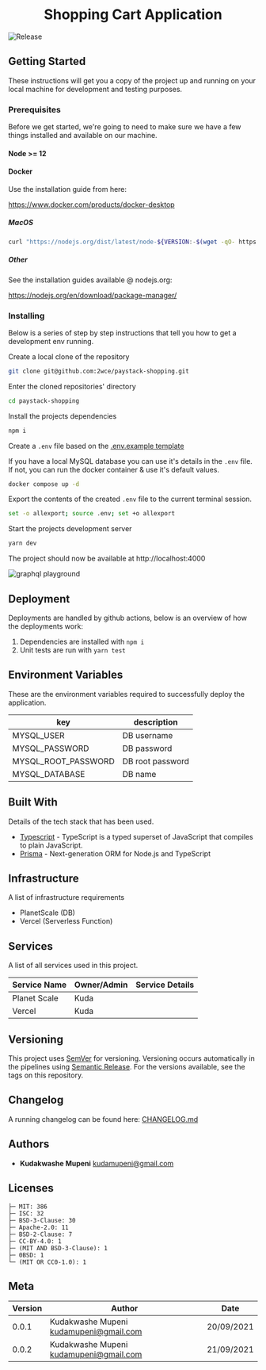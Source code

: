 <h1 align="center">
  Shopping Cart Application
</h1>

![Release](https://github.com/2wce/paystack-shopping/actions/workflows/release.yml/badge.svg)

## Getting Started

These instructions will get you a copy of the project up and running on your local machine for development and testing purposes.

### Prerequisites

Before we get started, we're going to need to make sure we have a few things installed and available on our machine.

#### Node >= 12

#### Docker

Use the installation guide from here:

https://www.docker.com/products/docker-desktop

##### MacOS

```bash
curl "https://nodejs.org/dist/latest/node-${VERSION:-$(wget -qO- https://nodejs.org/dist/latest/ | sed -nE 's|.*>node-(.*)\.pkg</a>.*|\1|p')}.pkg" > "$HOME/Downloads/node-latest.pkg" && sudo installer -store -pkg "$HOME/Downloads/node-latest.pkg" -target "/"
```

##### Other

See the installation guides available @ nodejs.org:

https://nodejs.org/en/download/package-manager/

### Installing

Below is a series of step by step instructions that tell you how to get a development env running.

Create a local clone of the repository

```bash
git clone git@github.com:2wce/paystack-shopping.git
```

Enter the cloned repositories' directory

```bash
cd paystack-shopping
```

Install the projects dependencies

```bash
npm i
```

Create a `.env` file based on the [.env.example template](.env.example)

If you have a local MySQL database you can use it's details in the `.env` file. If not, you can run the docker container & use it's default values.

```bash
docker compose up -d
```

Export the contents of the created `.env` file to the current terminal session.

```bash
set -o allexport; source .env; set +o allexport
```

Start the projects development server

```bash
yarn dev
```

The project should now be available at http://localhost:4000

![graphql playground](https://i.imgur.com/Gy9arjH.png)

## Deployment

Deployments are handled by github actions, below is an overview of how the deployments work:

1. Dependencies are installed with `npm i`
2. Unit tests are run with `yarn test`

## Environment Variables

These are the environment variables required to successfully deploy the application.

| key                 | description      |
| ------------------- | ---------------- |
| MYSQL_USER          | DB username      |
| MYSQL_PASSWORD      | DB password      |
| MYSQL_ROOT_PASSWORD | DB root password |
| MYSQL_DATABASE      | DB name          |

## Built With

Details of the tech stack that has been used.

- [Typescript](https://typescript.com/) - TypeScript is a typed superset of JavaScript that compiles to plain JavaScript.
- [Prisma](https://www.prisma.io/) - Next-generation ORM
  for Node.js and TypeScript

## Infrastructure

A list of infrastructure requirements

- PlanetScale (DB)
- Vercel (Serverless Function)

## Services

A list of all services used in this project.

| Service Name | Owner/Admin | Service Details |
| ------------ | ----------- | --------------- |
| Planet Scale | Kuda        |                 |
| Vercel       | Kuda        |                 |

## Versioning

This project uses [SemVer](http://semver.org/) for versioning. Versioning occurs automatically in the pipelines using [Semantic Release](https://github.com/semantic-release/semantic-release). For the versions available, see the tags on this repository.

## Changelog

A running changelog can be found here: [CHANGELOG.md](CHANGELOG.md)

## Authors

- **Kudakwashe Mupeni** <kudamupeni@gmail.com>

## Licenses

```
├─ MIT: 386
├─ ISC: 32
├─ BSD-3-Clause: 30
├─ Apache-2.0: 11
├─ BSD-2-Clause: 7
├─ CC-BY-4.0: 1
├─ (MIT AND BSD-3-Clause): 1
├─ 0BSD: 1
└─ (MIT OR CC0-1.0): 1
```

## Meta

| Version | Author                                   | Date       |
| ------- | ---------------------------------------- | ---------- |
| 0.0.1   | Kudakwashe Mupeni <kudamupeni@gmail.com> | 20/09/2021 |
| 0.0.2   | Kudakwashe Mupeni <kudamupeni@gmail.com> | 21/09/2021 |
